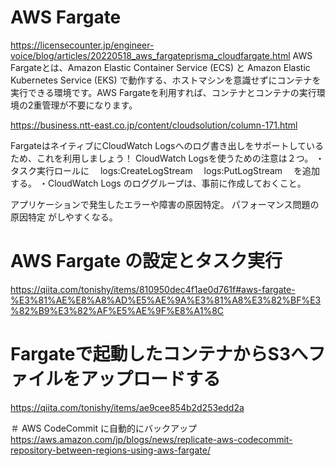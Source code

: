 # AWS Fargate
https://licensecounter.jp/engineer-voice/blog/articles/20220518_aws_fargateprisma_cloudfargate.html
AWS Fargateとは、Amazon Elastic Container Service (ECS) と Amazon Elastic Kubernetes Service (EKS) で動作する、ホストマシンを意識せずにコンテナを実行できる環境です。AWS Fargateを利用すれば、コンテナとコンテナの実行環境の2重管理が不要になります。

https://business.ntt-east.co.jp/content/cloudsolution/column-171.html

FargateはネイティブにCloudWatch Logsへのログ書き出しをサポートしているため、これを利用しましょう！
CloudWatch Logsを使うための注意は２つ。
・タスク実行ロールに
　logs:CreateLogStream
　logs:PutLogStream
　を追加する。
・CloudWatch Logs のロググループは、事前に作成しておくこと。

アプリケーションで発生したエラーや障害の原因特定。
パフォーマンス問題の原因特定
がしやすくなる。

# AWS Fargate の設定とタスク実行
https://qiita.com/tonishy/items/810950dec4f1ae0d761f#aws-fargate-%E3%81%AE%E8%A8%AD%E5%AE%9A%E3%81%A8%E3%82%BF%E3%82%B9%E3%82%AF%E5%AE%9F%E8%A1%8C

# Fargateで起動したコンテナからS3へファイルをアップロードする
https://qiita.com/tonishy/items/ae9cee854b2d253edd2a

＃ AWS CodeCommit に自動的にバックアップ
https://aws.amazon.com/jp/blogs/news/replicate-aws-codecommit-repository-between-regions-using-aws-fargate/
